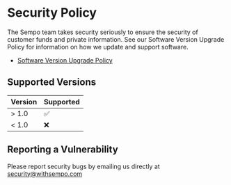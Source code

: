 # Security Policy

The Sempo team takes security seriously to ensure the security of customer funds and private information. See our Software Version Upgrade Policy for information on how we update and support software.

- [Software Version Upgrade Policy](https://drive.google.com/file/d/1TmpfMPsQfnB9ZPD8POANcdjYpTz6BaWu/view?usp=sharing)

## Supported Versions

| Version | Supported          |
| ------- | ------------------ |
| > 1.0   | :white_check_mark: |
| < 1.0   | :x:                |

## Reporting a Vulnerability

Please report security bugs by emailing us directly at [security@withsempo.com](mailto:security@withsempo.com)
